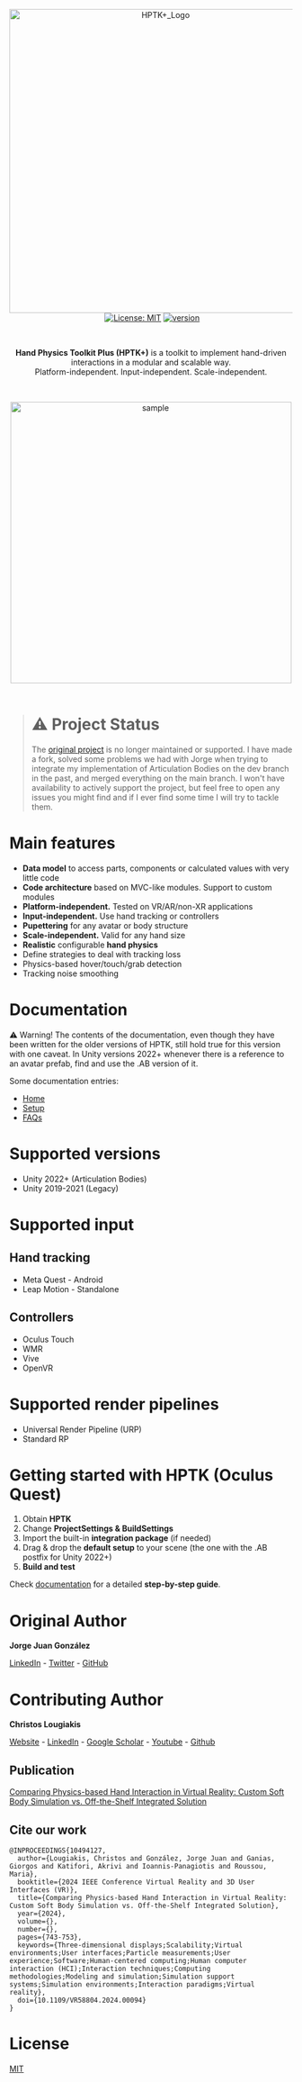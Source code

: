 <p align="center">
  <img width="540" alt="HPTK+_Logo" src="https://github.com/user-attachments/assets/47d27c52-5c68-407b-89ed-90c046d504f9" /><br>
  <a href="https://unity3d.com/es/get-unity/download/archive"><img src="https://img.shields.io/badge/unity-2019.4%20or%20later-green.svg" alt=""></a>
  <a href="https://github.com/jorgejgnz/HPTK/blob/master/LICENSE.md"><img src="https://img.shields.io/badge/License-MIT-yellow.svg" alt="License: MIT"></a>
  <a href="https://github.com/jorgejgnz/HPTK/releases"><img src="https://img.shields.io/badge/version-0.7.0-blue" alt="version"></a>
</p><br>

<p align="center">
  <strong>Hand Physics Toolkit Plus (HPTK+)</strong> is a toolkit to implement hand-driven interactions in a modular and scalable way. <br>Platform-independent. Input-independent. Scale-independent.
</p><br>

<p align="center">
  <img src="https://media.giphy.com/media/5A9I0c8uwBTUuPwv4N/giphy.gif" height="500" alt="sample"><br><br>
</p>

> # ⚠️ Project Status
> The [original project](https://github.com/jorgejgnz/HPTK) is no longer maintained or supported.
> I have made a fork, solved some problems we had with Jorge when trying to integrate my implementation of Articulation Bodies on the dev branch in the past, and merged everything on the main branch. I won't have availability to actively support the project, but feel free to open any issues you might find and if I ever find some time I will try to tackle them.

# Main features
- **Data model** to access parts, components or calculated values with very little code
- **Code architecture** based on MVC-like modules. Support to custom modules
- **Platform-independent.** Tested on VR/AR/non-XR applications
- **Input-independent.** Use hand tracking or controllers
- **Pupettering** for any avatar or body structure
- **Scale-independent.** Valid for any hand size
- **Realistic** configurable **hand physics**
- Define strategies to deal with tracking loss
- Physics-based hover/touch/grab detection
- Tracking noise smoothing

# Documentation

⚠️ Warning! The contents of the documentation, even though they have been written for the older versions of HPTK, still hold true for this version with one caveat. In Unity versions 2022+ whenever there is a reference to an avatar prefab, find and use the .AB version of it.

Some documentation entries:
- [Home](https://jorge-jgnz94.gitbook.io/hptk/master)
- [Setup](https://jorge-jgnz94.gitbook.io/hptk/master/setup)
- [FAQs](https://jorge-jgnz94.gitbook.io/hptk/master/faqs)

# Supported versions
- Unity 2022+ (Articulation Bodies)
- Unity 2019-2021 (Legacy)

# Supported input

## Hand tracking
- Meta Quest - Android
- Leap Motion - Standalone

## Controllers
- Oculus Touch
- WMR
- Vive
- OpenVR

# Supported render pipelines
- Universal Render Pipeline (URP)
- Standard RP

# Getting started with HPTK (Oculus Quest)

1. Obtain **HPTK**
1. Change **ProjectSettings & BuildSettings**
1. Import the built-in **integration package** (if needed)
1. Drag & drop the **default setup** to your scene (the one with the .AB postfix for Unity 2022+)
1. **Build and test**

Check [documentation](https://jorge-jgnz94.gitbook.io/hptk/master/setup) for a detailed **step-by-step guide**.

# Original Author
**Jorge Juan González**

[LinkedIn](https://www.linkedin.com/in/jorgejgnz/) - [Twitter](https://twitter.com/jorgejgnz) - [GitHub](https://github.com/jorgejgnz)

# Contributing Author

**Christos Lougiakis**

[Website](https://louspawn.github.io/) - [LinkedIn](https://www.linkedin.com/in/christos-lougiakis/) - [Google Scholar](https://scholar.google.com/citations?view_op=list_works&hl=en&hl=en&user=oQsbYAkAAAAJ) - [Youtube](https://www.youtube.com/user/louspawn10/videos) - [Github](https://github.com/louspawn)

## Publication

[Comparing Physics-based Hand Interaction in Virtual Reality: Custom Soft Body Simulation vs. Off-the-Shelf Integrated Solution](https://github.com/louspawn/VR-physics-based-hand-interaction-comparison)

## Cite our work

```
@INPROCEEDINGS{10494127,
  author={Lougiakis, Christos and González, Jorge Juan and Ganias, Giorgos and Katifori, Akrivi and Ioannis-Panagiotis and Roussou, Maria},
  booktitle={2024 IEEE Conference Virtual Reality and 3D User Interfaces (VR)}, 
  title={Comparing Physics-based Hand Interaction in Virtual Reality: Custom Soft Body Simulation vs. Off-the-Shelf Integrated Solution}, 
  year={2024},
  volume={},
  number={},
  pages={743-753},
  keywords={Three-dimensional displays;Scalability;Virtual environments;User interfaces;Particle measurements;User experience;Software;Human-centered computing;Human computer interaction (HCI);Interaction techniques;Computing methodologies;Modeling and simulation;Simulation support systems;Simulation environments;Interaction paradigms;Virtual reality},
  doi={10.1109/VR58804.2024.00094}
}
```

# License
[MIT](./LICENSE.md)
